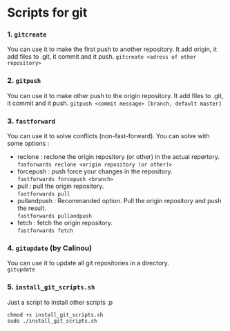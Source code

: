 # Scripts for git

### 1. `gitcreate`

You can use it to make the first push to another repository. It add origin, it add files to .git, it commit and it push.
`gitcreate <adress of other repository>`  

### 2. `gitpush`

You can use it to make other push to the origin repository. It add files to .git, it commit and it push.
`gitpush <commit message> [branch, default master]`  

### 3. `fastforward`

You can use it to solve conflicts (non-fast-forward).
You can solve with some options :
* reclone : reclone the origin repository (or other) in the actual repertory.  
	`fasforwards reclone <origin repository (or other)>`  
* forcepush : push force your changes in the repository.  
	`fastforwards forcepush <branch>`  
* pull : pull the origin repository.  
	`fastforwards pull`  
* pullandpush : Recommanded option. Pull the origin repository and push the result.  
	`fastforwards pullandpush`  
* fetch : fetch the origin repository.  
	`fastforwards fetch`  

### 4. `gitupdate` (by Calinou)

You can use it to update all git repositories in a directory.  
`gitupdate`

### 5. `install_git_scripts.sh`

Just a script to install other scripts :p  

`chmod +x install_git_scripts.sh`  
`sudo ./install_git_scripts.sh`
